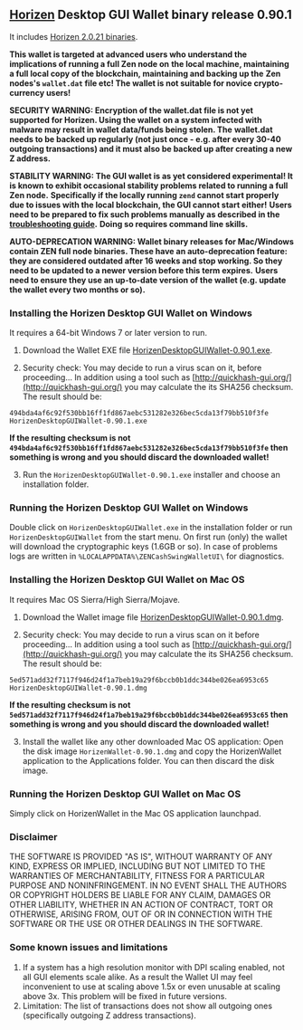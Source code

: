 ## [Horizen](https://horizen.io/) Desktop GUI Wallet binary release 0.90.1

It includes [Horizen 2.0.21 binaries](https://github.com/HorizenOfficial/zen/releases/tag/v2.0.21). 

**This wallet is targeted at advanced users who understand the implications of running a full Zen node on**
**the local machine, maintaining a full local copy of the blockchain, maintaining and backing up the**
**Zen nodes's `wallet.dat` file etc! The wallet is not suitable for novice crypto-currency users!**

**SECURITY WARNING: Encryption of the wallet.dat file is not yet supported for Horizen. Using the wallet** 
**on a system infected with malware may result in wallet data/funds being stolen. The**
**wallet.dat needs to be backed up regularly (not just once - e.g. after every 30-40**
**outgoing transactions) and it must also be backed up after creating a new Z address.**

**STABILITY WARNING: The GUI wallet is as yet considered experimental! It is known to exhibit occasional stability problems related to running a full Zen node.**
**Specifically if the locally running `zend` cannot start properly due to issues with the local blockchain, the GUI cannot start either!**
**Users need to be prepared to fix such problems manually as described in the [troubleshooting guide](TroubleshootingGuide.md).**
**Doing so requires command line skills.**

**AUTO-DEPRECATION WARNING: Wallet binary releases for Mac/Windows contain ZEN full node binaries. These have an auto-deprecation feature:**
**they are considered outdated after 16 weeks and stop working. So they need to be updated to a newer version before this term expires.**
**Users need to ensure they use an up-to-date version of the wallet (e.g. update the wallet every two months or so).**

### Installing the Horizen Desktop GUI Wallet on Windows

It requires a 64-bit Windows 7 or later version to run.

1. Download the Wallet EXE file
[HorizenDesktopGUIWallet-0.90.1.exe](https://github.com/HorizenOfficial/zencash-swing-wallet-ui/releases/download/0.90.1/HorizenDesktopGUIWallet-0.90.1.exe).

2. Security check: You may decide to run a virus scan on it, before proceeding... In addition using a tool 
such as [http://quickhash-gui.org/](http://quickhash-gui.org/) you may calculate the its SHA256 checksum. The 
result should be:
```
494bda4af6c92f530bb16ff1fd867aebc531282e326bec5cda13f79bb510f3fe  HorizenDesktopGUIWallet-0.90.1.exe
```
**If the resulting checksum is not `494bda4af6c92f530bb16ff1fd867aebc531282e326bec5cda13f79bb510f3fe` then**
**something is wrong and you should discard the downloaded wallet!**

3. Run the `HorizenDesktopGUIWallet-0.90.1.exe` installer and choose an installation folder.
   
### Running the Horizen Desktop GUI Wallet on Windows

Double click on `HorizenDesktopGUIWallet.exe` in the installation folder or run `HorizenDesktopGUIWallet` from the start menu.
On first run (only) the wallet will download the cryptographic keys (1.6GB or so).
In case of problems logs are written in `%LOCALAPPDATA%\ZENCashSwingWalletUI\` for diagnostics.

### Installing the Horizen Desktop GUI Wallet on Mac OS

It requires Mac OS Sierra/High Sierra/Mojave.

1. Download the Wallet image file
[HorizenDesktopGUIWallet-0.90.1.dmg](https://github.com/HorizenOfficial/zencash-swing-wallet-ui/releases/download/0.90.1/HorizenDesktopGUIWallet-0.90.1.dmg).

2. Security check: You may decide to run a virus scan on it before proceeding... In addition using a tool
such as [http://quickhash-gui.org/](http://quickhash-gui.org/) you may calculate the its SHA256 checksum. The
result should be:
```
5ed571add32f7117f946d24f1a7beb19a29f6bccb0b1ddc344be026ea6953c65  HorizenDesktopGUIWallet-0.90.1.dmg
```
**If the resulting checksum is not `5ed571add32f7117f946d24f1a7beb19a29f6bccb0b1ddc344be026ea6953c65` then**
**something is wrong and you should discard the downloaded wallet!**

3. Install the wallet like any other downloaded Mac OS application: Open the disk image `HorizenWallet-0.90.1.dmg`
and copy the HorizenWallet application to the Applications folder. You can then discard the disk image.

### Running the Horizen Desktop GUI Wallet on Mac OS

Simply click on HorizenWallet in the Mac OS application launchpad.

### Disclaimer

THE SOFTWARE IS PROVIDED "AS IS", WITHOUT WARRANTY OF ANY KIND, EXPRESS OR
IMPLIED, INCLUDING BUT NOT LIMITED TO THE WARRANTIES OF MERCHANTABILITY,
FITNESS FOR A PARTICULAR PURPOSE AND NONINFRINGEMENT. IN NO EVENT SHALL THE
AUTHORS OR COPYRIGHT HOLDERS BE LIABLE FOR ANY CLAIM, DAMAGES OR OTHER
LIABILITY, WHETHER IN AN ACTION OF CONTRACT, TORT OR OTHERWISE, ARISING FROM,
OUT OF OR IN CONNECTION WITH THE SOFTWARE OR THE USE OR OTHER DEALINGS IN THE
SOFTWARE.

### Some known issues and limitations
1. If a system has a high resolution monitor with DPI scaling enabled, not all GUI elements scale alike.
As a result the Wallet UI may feel inconvenient to use at scaling above 1.5x or even unusable at scaling above 3x.
This problem will be fixed in future versions.
1. Limitation: The list of transactions does not show all outgoing ones (specifically outgoing Z address 
transactions).  
